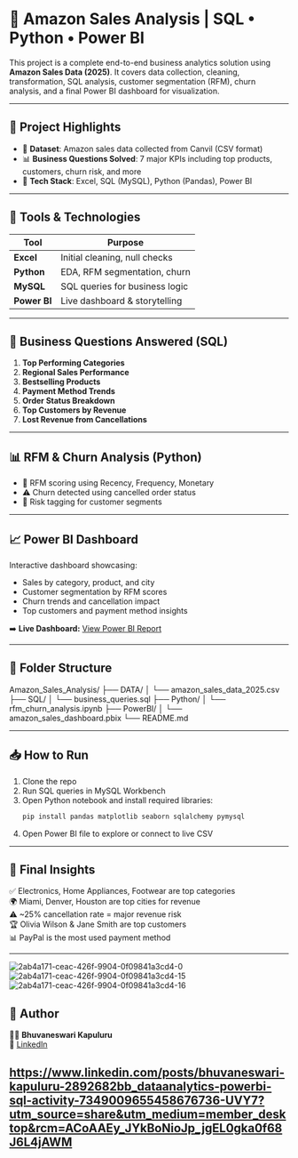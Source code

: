 # 🛒 Amazon Sales Analysis | SQL • Python • Power BI

This project is a complete end-to-end business analytics solution using **Amazon Sales Data (2025)**. It covers data collection, cleaning, transformation, SQL analysis, customer segmentation (RFM), churn analysis, and a final Power BI dashboard for visualization.

---

## 🚀 Project Highlights

- 📁 **Dataset**: Amazon sales data collected from Canvil (CSV format)
- 📊 **Business Questions Solved**: 7 major KPIs including top products, customers, churn risk, and more
- 📌 **Tech Stack**: Excel, SQL (MySQL), Python (Pandas), Power BI

---

## 🔧 Tools & Technologies

| Tool       | Purpose                          |
|------------|----------------------------------|
| **Excel**  | Initial cleaning, null checks    |
| **Python** | EDA, RFM segmentation, churn     |
| **MySQL**  | SQL queries for business logic   |
| **Power BI** | Live dashboard & storytelling  |

---

## 🔎 Business Questions Answered (SQL)

1. **Top Performing Categories**
2. **Regional Sales Performance**
3. **Bestselling Products**
4. **Payment Method Trends**
5. **Order Status Breakdown**
6. **Top Customers by Revenue**
7. **Lost Revenue from Cancellations**

---

## 📊 RFM & Churn Analysis (Python)

- 🧮 RFM scoring using Recency, Frequency, Monetary
- ⚠️ Churn detected using cancelled order status
- 🧠 Risk tagging for customer segments

---

## 📈 Power BI Dashboard

Interactive dashboard showcasing:

- Sales by category, product, and city  
- Customer segmentation by RFM scores  
- Churn trends and cancellation impact  
- Top customers and payment method insights  

➡️ **Live Dashboard:** [View Power BI Report](https://app.powerbi.com/reportEmbed?reportId=0976e465-51e7-4f72-ba06-d545f91596d5&autoAuth=true&ctid=82d0a01d-608b-4667-9790-7ea2d3429dc5)

---

## 📌 Folder Structure

Amazon_Sales_Analysis/
├── DATA/
│ └── amazon_sales_data_2025.csv
├── SQL/
│ └── business_queries.sql
├── Python/
│ └── rfm_churn_analysis.ipynb
├── PowerBI/
│ └── amazon_sales_dashboard.pbix
└── README.md


---

## 📥 How to Run

1. Clone the repo
2. Run SQL queries in MySQL Workbench
3. Open Python notebook and install required libraries:
    ```bash
    pip install pandas matplotlib seaborn sqlalchemy pymysql
    ```
4. Open Power BI file to explore or connect to live CSV

---

## 📌 Final Insights

✅ Electronics, Home Appliances, Footwear are top categories  
🌍 Miami, Denver, Houston are top cities for revenue  
⚠️ ~25% cancellation rate = major revenue risk  
🏆 Olivia Wilson & Jane Smith are top customers  
📊 PayPal is the most used payment method  

---
![2ab4a171-ceac-426f-9904-0f09841a3cd4-0](https://github.com/user-attachments/assets/ffed98aa-7c4a-405b-b130-a015419ae0ae)
![2ab4a171-ceac-426f-9904-0f09841a3cd4-15](https://github.com/user-attachments/assets/01dc3bf8-5b80-4d2a-9d77-eeb9ca47ba4c)
![2ab4a171-ceac-426f-9904-0f09841a3cd4-16](https://github.com/user-attachments/assets/b70ff2b5-9320-4bbf-a544-8cc3ba289970)

## 💼 Author

👩‍💻 **Bhuvaneswari Kapuluru**  
🔗 [LinkedIn](https://www.linkedin.com/in/bhuvaneswari-kapuluru-2892682bb/)  

https://www.linkedin.com/posts/bhuvaneswari-kapuluru-2892682bb_dataanalytics-powerbi-sql-activity-7349009655458676736-UVY7?utm_source=share&utm_medium=member_desktop&rcm=ACoAAEy_JYkBoNioJp_jgEL0gka0f68J6L4jAWM
---


